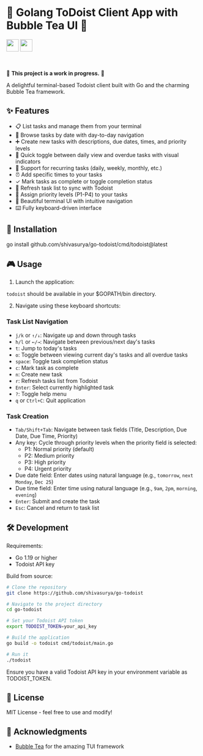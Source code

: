 # 📝 Golang ToDoist Client App with Bubble Tea UI 🫧

<img height="32" width="32" src="https://cdn.simpleicons.org/todoist" /> <img height="32" width="32" src="https://cdn.simpleicons.org/go" />

</br>

🚧 **This project is a work in progress.** 🚧

A delightful terminal-based Todoist client built with Go and the charming Bubble Tea framework.

## ✨ Features

- 📋 List tasks and manage them from your terminal
- 📅 Browse tasks by date with day-to-day navigation
- ➕ Create new tasks with descriptions, due dates, times, and priority levels
- 📓️ Quick toggle between daily view and overdue tasks with visual indicators
- 🔁 Support for recurring tasks (daily, weekly, monthly, etc.)
- ⏰ Add specific times to your tasks
- ✓ Mark tasks as complete or toggle completion status
- 🔄 Refresh task list to sync with Todoist
- 📆 Assign priority levels (P1-P4) to your tasks
- 🎨 Beautiful terminal UI with intuitive navigation
- ⌨️ Fully keyboard-driven interface

## 🚀 Installation

go install github.com/shivasurya/go-todoist/cmd/todoist@latest

## 🎮 Usage

1. Launch the application:

`todoist` should be available in your $GOPATH/bin directory.

2. Navigate using these keyboard shortcuts:

### Task List Navigation
- `j/k` or `↑/↓`: Navigate up and down through tasks
- `h/l` or `←/→`: Navigate between previous/next day's tasks
- `t`: Jump to today's tasks
- `o`: Toggle between viewing current day's tasks and all overdue tasks
- `space`: Toggle task completion status
- `c`: Mark task as complete
- `n`: Create new task
- `r`: Refresh tasks list from Todoist
- `Enter`: Select currently highlighted task
- `?`: Toggle help menu
- `q` or `Ctrl+C`: Quit application

### Task Creation
- `Tab/Shift+Tab`: Navigate between task fields (Title, Description, Due Date, Due Time, Priority)
- Any key: Cycle through priority levels when the priority field is selected:
  - P1: Normal priority (default)
  - P2: Medium priority
  - P3: High priority
  - P4: Urgent priority
- Due date field: Enter dates using natural language (e.g., `tomorrow`, `next Monday`, `Dec 25`)
- Due time field: Enter time using natural language (e.g., `9am`, `2pm`, `morning`, `evening`)
- `Enter`: Submit and create the task
- `Esc`: Cancel and return to task list

## 🛠️ Development

Requirements:
- Go 1.19 or higher
- Todoist API key

Build from source:

```bash
# Clone the repository
git clone https://github.com/shivasurya/go-todoist

# Navigate to the project directory
cd go-todoist

# Set your Todoist API token
export TODOIST_TOKEN=your_api_key

# Build the application
go build -o todoist cmd/todoist/main.go

# Run it
./todoist
```

Ensure you have a valid Todoist API key in your environment variable as TODOIST_TOKEN.

## 📄 License

MIT License - feel free to use and modify!

## 🙏 Acknowledgments

- [Bubble Tea](https://github.com/charmbracelet/bubbletea) for the amazing TUI framework